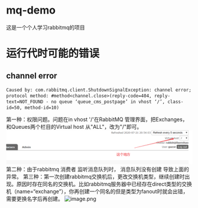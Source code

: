 # mq-demo
这是一个个人学习rabbitmq的项目

# 运行代时可能的错误
##  channel error
```shell
Caused by: com.rabbitmq.client.ShutdownSignalException: channel error; protocol method: #method<channel.close>(reply-code=404, reply-text=NOT_FOUND - no queue ‘queue_cms_postpage’ in vhost ‘/’, class-id=50, method-id=10)
```
第一种：权限问题。问题在in vhost '/'在RabbitMQ 管理界面，把Exchanges，和Queues两个栏目的Virtual host 从"ALL"，改为"/"即可。
![img.png](img.png)
第二种：由于rabbitmq 消费者 监听消息队列时， 消息队列没有创建 导致上面的异常。
第三种：第一次创建rabbitmq交换机后，更改交换机类型，继续创建时出现。原因时存在同名的交换机。比如rabbitmq服务器中已经存在direct类型的交换机（name=“exchange”），你再创建一个同名的但是类型为fanout时就会出错，需要更换名字后再创建。
![image.png](https://cdn.nlark.com/yuque/0/2023/png/27967491/1687341529298-150b401d-67f9-4958-acdb-0d3147b0532b.png#averageHue=%23f9fbf8&clientId=ue4302575-73b6-4&from=paste&height=278&id=u6d09b8df&originHeight=345&originWidth=808&originalType=binary&ratio=1.2395833730697632&rotation=0&showTitle=false&size=33987&status=done&style=none&taskId=uf816a0ec-4ff4-4c09-bffc-766884fb5e7&title=&width=651.8319118778032)